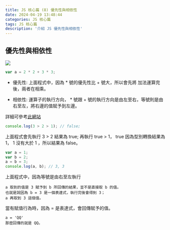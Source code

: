 ```yaml
---
title: JS 核心篇 (8) 優先性與相依性
date: 2024-04-19 13:48:44
categories: JS 核心篇
tags: JS 核心篇
description: '介紹 JS 優先性與相依性'
---
```


## 優先性與相依性

![](https://cdn-images-1.medium.com/max/1000/1*Roo2ukmpSROdWPKbZuT34g.png)

```js
var a = 2 * 2 + 3 * 3;
```

- 優先性: 上面程式中，因為 * 號的優先性比 + 號大，所以會先將 加法運算完後，兩者在相乘。

- 相依性: 運算子的執行方向， * 號跟 + 號的執行方向是由左至右，等號則是由右至左，將右邊的值賦予到左邊。

詳細可參考[此網站](https://developer.mozilla.org/zh-TW/docs/Web/JavaScript/Reference/Operators/Operator_precedence)

``` js
console.log(3 > 2 > 1); // false;
```
上面程式會先執行 3 > 2 結果為 true;
再執行 true > 1， true 因為型別轉換結果為 1， 1 沒有大於 1 ，所以結果為 false。

``` js
var a = 1;
var b = 2;
a = b = 3;
console.log(a, b); // 3, 3
```

上面程式中，因為等號是由右至左執行

```
a 取到的值是 3 賦予到 b 所回傳的結果，並不是直接取 b 的值。
也就是說因為 b = 3 是一個表達式，執行完後會得到 3；
a 再取到 3 這個值。
```

當有賦值行為時，因為 = 是表達式，會回傳賦予的值。

```
a = 'QQ'
那麼回傳的就是 QQ。
```









